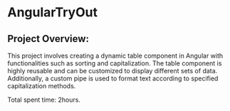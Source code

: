 # AngularTryOut

## Project Overview:
This project involves creating a dynamic table component in Angular with functionalities such as sorting and capitalization. The table component is highly reusable and can be customized to display different sets of data. Additionally, a custom pipe is used to format text according to specified capitalization methods.

Total spent time: 2hours.
